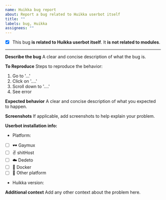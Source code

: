 ```yaml
---
name: Huikka bug report
about: Report a bug related to Huikka userbot itself
title: ""
labels: bug, Huikka
assignees: ""
---
```


- [x] This bug **is related to Huikka userbot itself**. It **is not related to modules**.

---

**Describe the bug**
A clear and concise description of what the bug is.

**To Reproduce**
Steps to reproduce the behavior:

1. Go to '...'
2. Click on '....'
3. Scroll down to '....'
4. See error

**Expected behavior**
A clear and concise description of what you expected to happen.

**Screenshots**
If applicable, add screenshots to help explain your problem.

**Userbot installation info:**

- Platform:
- [ ] 🕶️ Gaymux
- [ ] ✌️ shitHost
- [ ] ☁️ Dedeto
- [ ] 🐳 Docker
- [ ] 🌺 Other platform

- Huikka version:

**Additional context**
Add any other context about the problem here.
